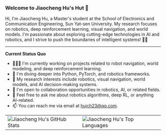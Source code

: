 ### Welcome to Jiaocheng Hu's Hut 👋  

Hi, I'm Jiaocheng Hu, a Master's student at the School of Electronics and Communication Engineering, Sun Yat-sen University. My research focuses on robotics, deep reinforcement learning, visual navigation, and world models. I'm passionate about exploring cutting-edge technologies in AI and robotics, and I strive to push the boundaries of intelligent systems! 🤖✨

---  

**Current Status Quo**  

- 👨🏻‍💻 I'm currently working on projects related to robot navigation, world modeling, and deep reinforcement learning.  
- 🌱 I'm diving deeper into Python, PyTorch, and robotics frameworks.  
- 🤔 My research interests include robotics, visual navigation, world models, and AI decision-making systems.  
- 💼 I'm open to collaboration opportunities in robotics, AI, or related fields.  
- 💬 Feel free to ask me about robotics algorithms, deep RL, or anything AI-related.  
- 📫 You can reach me via email at hujch23@qq.com.  


<table>  
  <tr>  
    <td>  
      <img src="https://github-readme-stats.vercel.app/api?username=hujch23&show_icons=true&hide_border=true" alt="Jiaocheng Hu's GitHub Stats" />  
    </td>  
    <td>  
      <img src="https://github-readme-stats.vercel.app/api/top-langs/?username=hujch23&layout=compact&hide_border=true" alt="Jiaocheng Hu's Top Languages" />  
    </td>  
  </tr>  
</table>  


